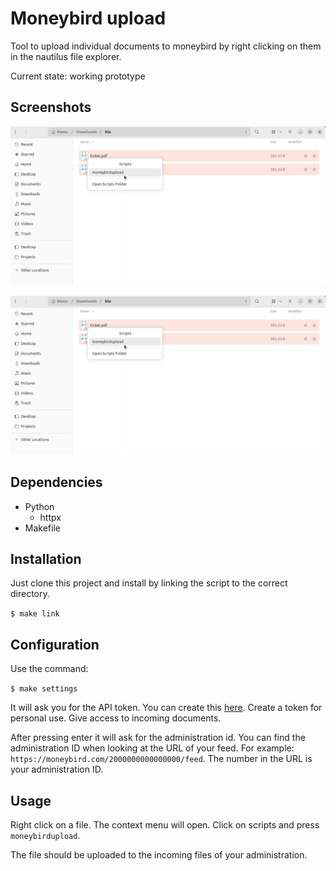 # Moneybird upload

Tool to upload individual documents to moneybird by right clicking on them in the nautilus file explorer.

Current state: working prototype

## Screenshots

![select](/images/example-select.png)

![result](/images/example-select.png)

## Dependencies

* Python
  * httpx
* Makefile

## Installation

Just clone this project and install by linking the script to the correct directory.

`$ make link`

## Configuration

Use the command:

`$ make settings`

It will ask you for the API token.
You can create this [here](https://moneybird.com/user/applications/new).
Create a token for personal use.
Give access to incoming documents.

After pressing enter it will ask for the administration id.
You can find the administration ID when looking at the URL of your feed.
For example: `https://moneybird.com/2000000000000000/feed`.
The number in the URL is your administration ID.

## Usage

Right click on a file. The context menu will open.
Click on scripts and press `moneybirdupload`.

The file should be uploaded to the incoming files of your administration.
